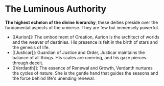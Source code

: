 # **The Luminous Authority**
**The highest echelon of the divine hierarchy**, these deities preside over the fundamental aspects of the universe. They are few but immensely powerful.

- [[Aurion]]: The embodiment of Creation, Aurion is the architect of worlds and the weaver of destinies. His presence is felt in the birth of stars and the genesis of life.
- [[Justicar]]: Guardian of Justice and Order, Justicar maintains the balance of all things. His scales are unerring, and his gaze pierces through deceit.
- [[Verdanth]]: The essence of Renewal and Growth, Verdanth nurtures the cycles of nature. She is the gentle hand that guides the seasons and the force behind life's unending renewal.
